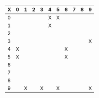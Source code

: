 |X|0|1|2|3|4|5|6|7|8|9|
|-|-|-|-|-|-|-|-|-|-|-|
|0|||||X|X|||||
|1|||||X||||||
|2|||||||||||
|3||||||||||X|
|4|X||||||X||||
|5|X||||||X||||
|6|||||||||||
|7|||||||||||
|8|||||||||||
|9||X||X||X||||X|
